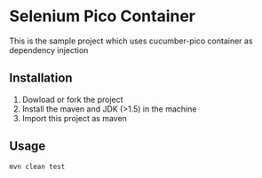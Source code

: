# Selenium Pico Container
This is the sample project which uses cucumber-pico container as dependency injection

## Installation
1. Dowload or fork the project
2. Install the maven and JDK (>1.5) in the machine
2. Import this project as maven

## Usage
```
mvn clean test
```







